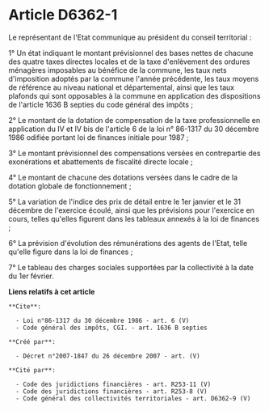# Article D6362-1

Le représentant de l'Etat communique au président du conseil territorial : 

1° Un état indiquant le montant prévisionnel des bases nettes de chacune des quatre taxes directes locales et de la taxe
d'enlèvement des ordures ménagères imposables au bénéfice de la commune, les taux nets d'imposition adoptés par la commune
l'année précédente, les taux moyens de référence au niveau national et départemental, ainsi que les taux plafonds qui sont
opposables à la commune en application des dispositions de l'article 1636 B septies du code général des impôts ; 

2° Le montant de la dotation de compensation de la taxe professionnelle en application du IV et IV bis de l'article 6 de la
loi n° 86-1317 du 30 décembre 1986 odifiée portant loi de finances initiale pour 1987 ; 

3° Le montant prévisionnel des compensations versées en contrepartie des exonérations et abattements de fiscalité directe
locale ; 

4° Le montant de chacune des dotations versées dans le cadre de la dotation globale de fonctionnement ; 

5° La variation de l'indice des prix de détail entre le 1er janvier et le 31 décembre de l'exercice écoulé, ainsi que les
prévisions pour l'exercice en cours, telles qu'elles figurent dans les tableaux annexés à la loi de finances ; 

6° La prévision d'évolution des rémunérations des agents de l'Etat, telle qu'elle figure dans la loi de finances ; 

7° Le tableau des charges sociales supportées par la collectivité à la date du 1er février.

**Liens relatifs à cet article**

	**Cite**:

	  - Loi n°86-1317 du 30 décembre 1986 - art. 6 (V)
	  - Code général des impôts, CGI. - art. 1636 B septies

	**Créé par**:

	  - Décret n°2007-1847 du 26 décembre 2007 - art. (V)

	**Cité par**:

	  - Code des juridictions financières - art. R253-11 (V)
	  - Code des juridictions financières - art. R253-8 (V)
	  - Code général des collectivités territoriales - art. D6362-9 (V)
